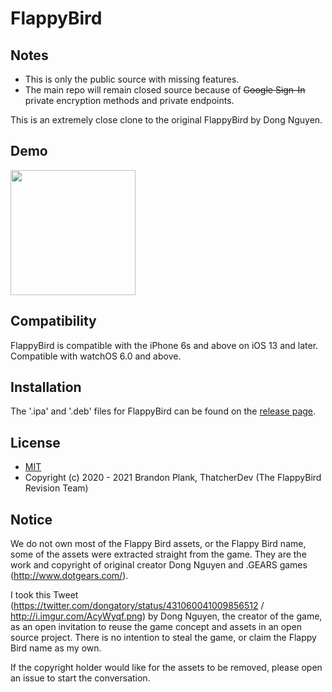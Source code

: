 # FlappyBird

## Notes
* This is only the public source with missing features.
* The main repo will remain closed source because of ~~Google Sign-In~~ private encryption methods and private endpoints.

This is an extremely close clone to the original FlappyBird by Dong Nguyen.

## Demo
<img src="demo/demo.gif" width="200">

## Compatibility
FlappyBird is compatible with the iPhone 6s and above on iOS 13 and later.
Compatible with watchOS 6.0 and above.

## Installation
The '.ipa' and '.deb' files for FlappyBird can be found on the [release page](https://github.com/brandonplank/flappybird/releases).

## License
- [MIT](https://choosealicense.com/licenses/mit/)
- Copyright (c) 2020 - 2021 Brandon Plank, ThatcherDev (The FlappyBird Revision Team)

## Notice
We do not own most of the Flappy Bird assets, or the Flappy Bird name, some of the assets
were extracted straight from the game. They are the work and copyright of original 
creator Dong Nguyen and .GEARS games (http://www.dotgears.com/).

I took this Tweet (https://twitter.com/dongatory/status/431060041009856512 /
http://i.imgur.com/AcyWyqf.png) by Dong Nguyen, the creator of the game, as an open 
invitation to reuse the game concept and assets in an open source project. 
There is no intention to steal the game, or claim the Flappy Bird name as my own.

If the copyright holder would like for the assets to be removed, please open an 
issue to start the conversation.

